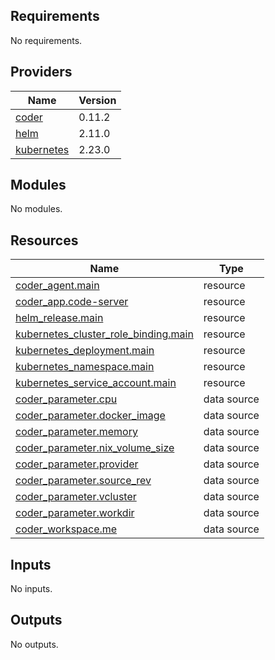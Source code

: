 <!-- BEGIN_TF_DOCS -->
## Requirements

No requirements.

## Providers

| Name | Version |
|------|---------|
| <a name="provider_coder"></a> [coder](#provider\_coder) | 0.11.2 |
| <a name="provider_helm"></a> [helm](#provider\_helm) | 2.11.0 |
| <a name="provider_kubernetes"></a> [kubernetes](#provider\_kubernetes) | 2.23.0 |

## Modules

No modules.

## Resources

| Name | Type |
|------|------|
| [coder_agent.main](https://registry.terraform.io/providers/coder/coder/latest/docs/resources/agent) | resource |
| [coder_app.code-server](https://registry.terraform.io/providers/coder/coder/latest/docs/resources/app) | resource |
| [helm_release.main](https://registry.terraform.io/providers/hashicorp/helm/latest/docs/resources/release) | resource |
| [kubernetes_cluster_role_binding.main](https://registry.terraform.io/providers/hashicorp/kubernetes/latest/docs/resources/cluster_role_binding) | resource |
| [kubernetes_deployment.main](https://registry.terraform.io/providers/hashicorp/kubernetes/latest/docs/resources/deployment) | resource |
| [kubernetes_namespace.main](https://registry.terraform.io/providers/hashicorp/kubernetes/latest/docs/resources/namespace) | resource |
| [kubernetes_service_account.main](https://registry.terraform.io/providers/hashicorp/kubernetes/latest/docs/resources/service_account) | resource |
| [coder_parameter.cpu](https://registry.terraform.io/providers/coder/coder/latest/docs/data-sources/parameter) | data source |
| [coder_parameter.docker_image](https://registry.terraform.io/providers/coder/coder/latest/docs/data-sources/parameter) | data source |
| [coder_parameter.memory](https://registry.terraform.io/providers/coder/coder/latest/docs/data-sources/parameter) | data source |
| [coder_parameter.nix_volume_size](https://registry.terraform.io/providers/coder/coder/latest/docs/data-sources/parameter) | data source |
| [coder_parameter.provider](https://registry.terraform.io/providers/coder/coder/latest/docs/data-sources/parameter) | data source |
| [coder_parameter.source_rev](https://registry.terraform.io/providers/coder/coder/latest/docs/data-sources/parameter) | data source |
| [coder_parameter.vcluster](https://registry.terraform.io/providers/coder/coder/latest/docs/data-sources/parameter) | data source |
| [coder_parameter.workdir](https://registry.terraform.io/providers/coder/coder/latest/docs/data-sources/parameter) | data source |
| [coder_workspace.me](https://registry.terraform.io/providers/coder/coder/latest/docs/data-sources/workspace) | data source |

## Inputs

No inputs.

## Outputs

No outputs.
<!-- END_TF_DOCS -->
